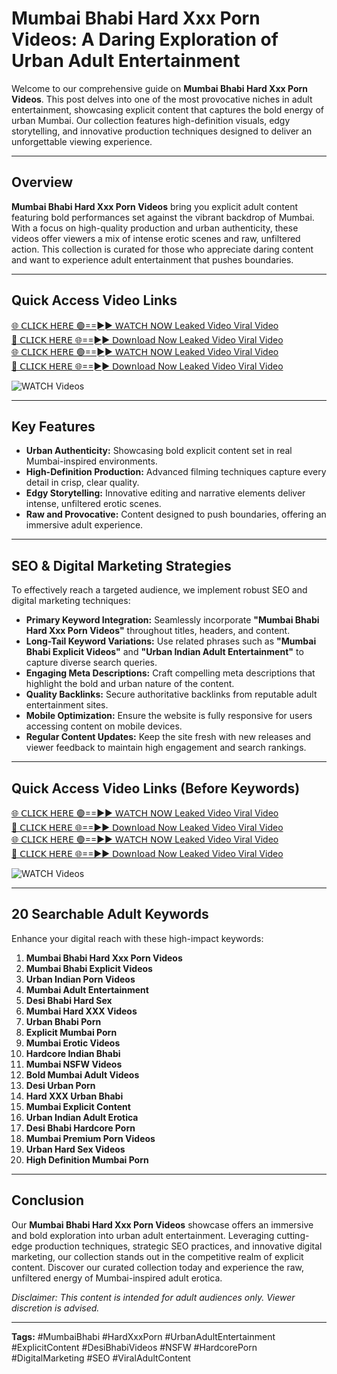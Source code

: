 # Mumbai Bhabi Hard Xxx Porn Videos: A Daring Exploration of Urban Adult Entertainment

Welcome to our comprehensive guide on **Mumbai Bhabi Hard Xxx Porn Videos**. This post delves into one of the most provocative niches in adult entertainment, showcasing explicit content that captures the bold energy of urban Mumbai. Our collection features high-definition visuals, edgy storytelling, and innovative production techniques designed to deliver an unforgettable viewing experience.

---

## Overview

**Mumbai Bhabi Hard Xxx Porn Videos** bring you explicit adult content featuring bold performances set against the vibrant backdrop of Mumbai. With a focus on high-quality production and urban authenticity, these videos offer viewers a mix of intense erotic scenes and raw, unfiltered action. This collection is curated for those who appreciate daring content and want to experience adult entertainment that pushes boundaries.

---

## Quick Access Video Links

[🌐 𝖢𝖫𝖨𝖢𝖪 𝖧𝖤𝖱𝖤 🟢==►► 𝖶𝖠𝖳𝖢𝖧 𝖭𝖮𝖶 Leaked Video Viral Video](https://vcr24.blogspot.com/)  
[🔴 𝖢𝖫𝖨𝖢𝖪 𝖧𝖤𝖱𝖤 🌐==►► 𝖣𝗈𝗐𝗇𝗅𝗈𝖺𝖽 Now Leaked Video Viral Video](https://vcr24.blogspot.com/)  
[🌐 𝖢𝖫𝖨𝖢𝖪 𝖧𝖤𝖱𝖤 🟢==►► 𝖶𝖠𝖳𝖢𝖧 𝖭𝖮𝖶 Leaked Video Viral Video](https://vcr24.blogspot.com/)  
[🔴 𝖢𝖫𝖨𝖢𝖪 𝖧𝖤𝖱𝖤 🌐==►► 𝖣𝗈𝗐𝗇𝗅𝗈𝖺𝖽 Now Leaked Video Viral Video](https://vcr24.blogspot.com/)

<a href="https://vcr24.blogspot.com/" rel="nofollow" data-target="animated-image.originalLink">
  <img src="https://camo.githubusercontent.com/8a4f000d20f83aca3bf7ec5f350d767afa0574a8a352519fd8cfa583a6f93a33/68747470733a2f2f692e696d6775722e636f6d2f644a486b345a712e676966" alt="WATCH Videos" style="max-width: 100%; display: inline-block;">
</a>

---

## Key Features

- **Urban Authenticity:** Showcasing bold explicit content set in real Mumbai-inspired environments.
- **High-Definition Production:** Advanced filming techniques capture every detail in crisp, clear quality.
- **Edgy Storytelling:** Innovative editing and narrative elements deliver intense, unfiltered erotic scenes.
- **Raw and Provocative:** Content designed to push boundaries, offering an immersive adult experience.

---

## SEO & Digital Marketing Strategies

To effectively reach a targeted audience, we implement robust SEO and digital marketing techniques:
- **Primary Keyword Integration:** Seamlessly incorporate **"Mumbai Bhabi Hard Xxx Porn Videos"** throughout titles, headers, and content.
- **Long-Tail Keyword Variations:** Use related phrases such as **"Mumbai Bhabi Explicit Videos"** and **"Urban Indian Adult Entertainment"** to capture diverse search queries.
- **Engaging Meta Descriptions:** Craft compelling meta descriptions that highlight the bold and urban nature of the content.
- **Quality Backlinks:** Secure authoritative backlinks from reputable adult entertainment sites.
- **Mobile Optimization:** Ensure the website is fully responsive for users accessing content on mobile devices.
- **Regular Content Updates:** Keep the site fresh with new releases and viewer feedback to maintain high engagement and search rankings.

---

## Quick Access Video Links (Before Keywords)

[🌐 𝖢𝖫𝖨𝖢𝖪 𝖧𝖤𝖱𝖤 🟢==►► 𝖶𝖠𝖳𝖢𝖧 𝖭𝖮𝖶 Leaked Video Viral Video](https://vcr24.blogspot.com/)  
[🔴 𝖢𝖫𝖨𝖢𝖪 𝖧𝖤𝖱𝖤 🌐==►► 𝖣𝗈𝗐𝗇𝗅𝗈𝖺𝖽 Now Leaked Video Viral Video](https://vcr24.blogspot.com/)  
[🌐 𝖢𝖫𝖨𝖢𝖪 𝖧𝖤𝖱𝖤 🟢==►► 𝖶𝖠𝖳𝖢𝖧 𝖭𝖮𝖶 Leaked Video Viral Video](https://vcr24.blogspot.com/)  
[🔴 𝖢𝖫𝖨𝖢𝖪 𝖧𝖤𝖱𝖤 🌐==►► 𝖣𝗈𝗐𝗇𝗅𝗈𝖺𝖽 Now Leaked Video Viral Video](https://vcr24.blogspot.com/)

<a href="https://vcr24.blogspot.com/" rel="nofollow" data-target="animated-image.originalLink">
  <img src="https://camo.githubusercontent.com/8a4f000d20f83aca3bf7ec5f350d767afa0574a8a352519fd8cfa583a6f93a33/68747470733a2f2f692e696d6775722e636f6d2f644a486b345a712e676966" alt="WATCH Videos" style="max-width: 100%; display: inline-block;">
</a>

---

## 20 Searchable Adult Keywords

Enhance your digital reach with these high-impact keywords:
1. **Mumbai Bhabi Hard Xxx Porn Videos**
2. **Mumbai Bhabi Explicit Videos**
3. **Urban Indian Porn Videos**
4. **Mumbai Adult Entertainment**
5. **Desi Bhabi Hard Sex**
6. **Mumbai Hard XXX Videos**
7. **Urban Bhabi Porn**
8. **Explicit Mumbai Porn**
9. **Mumbai Erotic Videos**
10. **Hardcore Indian Bhabi**
11. **Mumbai NSFW Videos**
12. **Bold Mumbai Adult Videos**
13. **Desi Urban Porn**
14. **Hard XXX Urban Bhabi**
15. **Mumbai Explicit Content**
16. **Urban Indian Adult Erotica**
17. **Desi Bhabi Hardcore Porn**
18. **Mumbai Premium Porn Videos**
19. **Urban Hard Sex Videos**
20. **High Definition Mumbai Porn**

---

## Conclusion

Our **Mumbai Bhabi Hard Xxx Porn Videos** showcase offers an immersive and bold exploration into urban adult entertainment. Leveraging cutting-edge production techniques, strategic SEO practices, and innovative digital marketing, our collection stands out in the competitive realm of explicit content. Discover our curated collection today and experience the raw, unfiltered energy of Mumbai-inspired adult erotica.

*Disclaimer: This content is intended for adult audiences only. Viewer discretion is advised.*

---

**Tags:** #MumbaiBhabi #HardXxxPorn #UrbanAdultEntertainment #ExplicitContent #DesiBhabiVideos #NSFW #HardcorePorn #DigitalMarketing #SEO #ViralAdultContent
